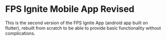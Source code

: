 # FPS Ignite Mobile App Revised
This is the second version of the FPS Ignite App (android app built on flutter), rebuilt from scratch to be able to provide basic functionality without complications.
